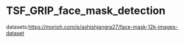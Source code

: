 # TSF_GRIP_face_mask_detection
datasets:https://morioh.com/p/ashishjangra27/face-mask-12k-images-dataset
